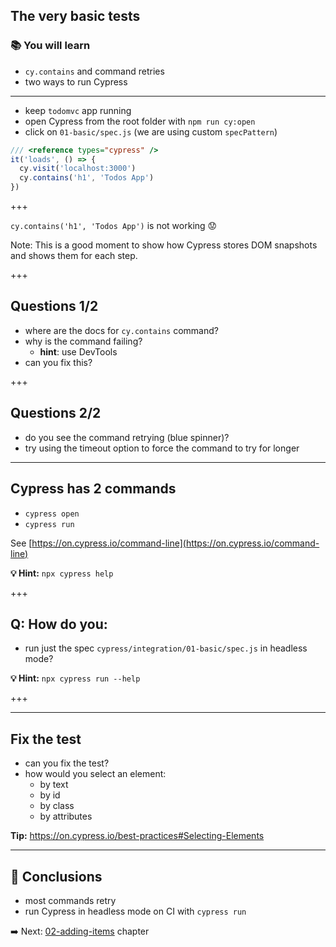 ## The very basic tests

### 📚 You will learn

- `cy.contains` and command retries
- two ways to run Cypress
---

- keep `todomvc` app running
- open Cypress from the root folder with `npm run cy:open`
- click on `01-basic/spec.js` (we are using custom `specPattern`)

```js
/// <reference types="cypress" />
it('loads', () => {
  cy.visit('localhost:3000')
  cy.contains('h1', 'Todos App')
})
```

+++

`cy.contains('h1', 'Todos App')` is not working 😟

Note:
This is a good moment to show how Cypress stores DOM snapshots and shows them for each step.

+++

## Questions 1/2

- where are the docs for `cy.contains` command?
- why is the command failing? <!-- .element: class="fragment" -->
  - **hint**: use DevTools
- can you fix this? <!-- .element: class="fragment" -->

+++

## Questions 2/2

- do you see the command retrying (blue spinner)?
- try using the timeout option to force the command to try for longer <!-- .element: class="fragment" -->

---

## Cypress has 2 commands

- `cypress open`
- `cypress run`

See [https://on.cypress.io/command-line](https://on.cypress.io/command-line)

**💡 Hint:** `npx cypress help`

+++

## Q: How do you:

- run just the spec `cypress/integration/01-basic/spec.js` in headless mode?

**💡 Hint:** `npx cypress run --help`

+++

---

## Fix the test

- can you fix the test?
- how would you select an element: <!-- .element: class="fragment" -->
  - by text
  - by id
  - by class
  - by attributes

**Tip:** https://on.cypress.io/best-practices#Selecting-Elements <!-- .element: class="fragment" -->

---

## 🏁 Conclusions

- most commands retry
- run Cypress in headless mode on CI with `cypress run`

➡️ Next: [02-adding-items](?p=02-adding-items) chapter
